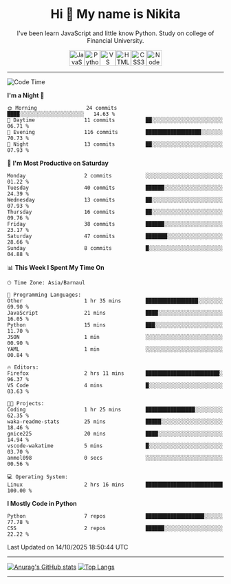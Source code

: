 <h1 align="center">Hi 👋 My name is Nikita</h1>

<p align="center"> I've been learn JavaScript and little know Python. Study on college of Financial University. </p>

<p align="center">
<a href="https://developer.mozilla.org/en-US/docs/Web/JavaScript" target="_blank" rel="noreferrer"><img src="https://raw.githubusercontent.com/danielcranney/readme-generator/main/public/icons/skills/javascript-colored.svg" alt="JavaScript" title="JavaScript" width="36" height="36" /></a><a href="https://www.python.org/" target="_blank" rel="noreferrer"><img src="https://raw.githubusercontent.com/danielcranney/readme-generator/main/public/icons/skills/python-colored.svg" alt="Python" title="Python" width="36" height="36" /></a><a href="https://code.visualstudio.com/" target="_blank" rel="noreferrer"><img src="https://raw.githubusercontent.com/danielcranney/readme-generator/main/public/icons/skills/visualstudiocode-colored.svg" alt="VS Code" title="VS Code" width="36" height="36" /></a><a href="https://developer.mozilla.org/en-US/docs/Glossary/HTML5" target="_blank" rel="noreferrer"><img src="https://raw.githubusercontent.com/danielcranney/readme-generator/main/public/icons/skills/html5-colored.svg" alt="HTML5" title="HTML5" width="36" height="36" /></a><a href="https://www.w3.org/TR/CSS/#css" target="_blank" rel="noreferrer"><img src="https://raw.githubusercontent.com/danielcranney/readme-generator/main/public/icons/skills/css3-colored.svg" alt="CSS3" title="CSS3" width="36" height="36" /></a><a href="https://nodejs.org/en/" target="_blank" rel="noreferrer"><img src="https://raw.githubusercontent.com/danielcranney/readme-generator/main/public/icons/skills/nodejs-colored.svg" alt="NodeJS" title="NodeJS" width="36" height="36" /></a>
</p>

------

<!--START_SECTION:waka-->
![Code Time](http://img.shields.io/badge/Code%20Time-49%20hrs%2040%20mins-blue)

**I'm a Night 🦉** 

```text
🌞 Morning                24 commits          ████░░░░░░░░░░░░░░░░░░░░░   14.63 % 
🌆 Daytime                11 commits          ██░░░░░░░░░░░░░░░░░░░░░░░   06.71 % 
🌃 Evening                116 commits         ██████████████████░░░░░░░   70.73 % 
🌙 Night                  13 commits          ██░░░░░░░░░░░░░░░░░░░░░░░   07.93 % 
```
📅 **I'm Most Productive on Saturday** 

```text
Monday                   2 commits           ░░░░░░░░░░░░░░░░░░░░░░░░░   01.22 % 
Tuesday                  40 commits          ██████░░░░░░░░░░░░░░░░░░░   24.39 % 
Wednesday                13 commits          ██░░░░░░░░░░░░░░░░░░░░░░░   07.93 % 
Thursday                 16 commits          ██░░░░░░░░░░░░░░░░░░░░░░░   09.76 % 
Friday                   38 commits          ██████░░░░░░░░░░░░░░░░░░░   23.17 % 
Saturday                 47 commits          ███████░░░░░░░░░░░░░░░░░░   28.66 % 
Sunday                   8 commits           █░░░░░░░░░░░░░░░░░░░░░░░░   04.88 % 
```


📊 **This Week I Spent My Time On** 

```text
🕑︎ Time Zone: Asia/Barnaul

💬 Programming Languages: 
Other                    1 hr 35 mins        █████████████████░░░░░░░░   69.90 % 
JavaScript               21 mins             ████░░░░░░░░░░░░░░░░░░░░░   16.05 % 
Python                   15 mins             ███░░░░░░░░░░░░░░░░░░░░░░   11.70 % 
JSON                     1 min               ░░░░░░░░░░░░░░░░░░░░░░░░░   00.90 % 
YAML                     1 min               ░░░░░░░░░░░░░░░░░░░░░░░░░   00.84 % 

🔥 Editors: 
Firefox                  2 hrs 11 mins       ████████████████████████░   96.37 % 
VS Code                  4 mins              █░░░░░░░░░░░░░░░░░░░░░░░░   03.63 % 

🐱‍💻 Projects: 
Coding                   1 hr 25 mins        ████████████████░░░░░░░░░   62.35 % 
waka-readme-stats        25 mins             █████░░░░░░░░░░░░░░░░░░░░   18.46 % 
gnice225                 20 mins             ████░░░░░░░░░░░░░░░░░░░░░   14.94 % 
vscode-wakatime          5 mins              █░░░░░░░░░░░░░░░░░░░░░░░░   03.70 % 
anmol098                 0 secs              ░░░░░░░░░░░░░░░░░░░░░░░░░   00.56 % 

💻 Operating System: 
Linux                    2 hrs 16 mins       █████████████████████████   100.00 % 
```

**I Mostly Code in Python** 

```text
Python                   7 repos             ███████████████████░░░░░░   77.78 % 
CSS                      2 repos             ██████░░░░░░░░░░░░░░░░░░░   22.22 % 
```




 Last Updated on 14/10/2025 18:50:44 UTC
<!--END_SECTION:waka-->
------
[![Anurag's GitHub stats](https://github-readme-stats.vercel.app/api?username=gnice225&theme=dark)](https://github.com/anuraghazra/github-readme-stats)
[![Top Langs](https://github-readme-stats.vercel.app/api/top-langs/?username=gnice225&theme=dark&layout=compact)](https://github.com/anuraghazra/github-readme-stats)

---------
